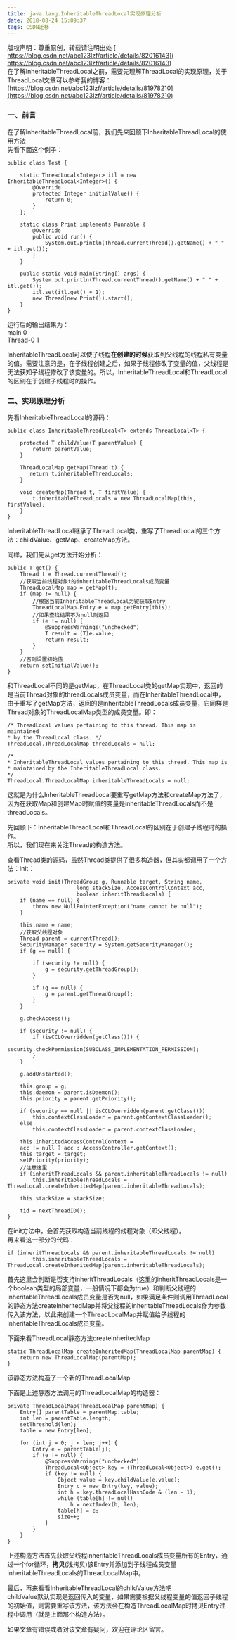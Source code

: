 ```yaml
---
title: java.lang.InheritableThreadLocal实现原理分析
date: 2018-08-24 15:09:37
tags: CSDN迁移
---
```

 版权声明：尊重原创，转载请注明出处 [ https://blog.csdn.net/abc123lzf/article/details/82016143]( https://blog.csdn.net/abc123lzf/article/details/82016143)   
  在了解InheritableThreadLocal之前，需要先理解ThreadLocal的实现原理，关于ThreadLocal文章可以参考我的博客：   
 [https://blog.csdn.net/abc123lzf/article/details/81978210](https://blog.csdn.net/abc123lzf/article/details/81978210)

 
### 一、前言

 在了解InheritableThreadLocal前，我们先来回顾下InheritableThreadLocal的使用方法   
 先看下面这个例子：

 
```
public class Test {

    static ThreadLocal<Integer> itl = new InheritableThreadLocal<Integer>() {
        @Override
        protected Integer initialValue() {
            return 0;
        }
    };

    static class Print implements Runnable {
        @Override
        public void run() {
            System.out.println(Thread.currentThread().getName() + " " + itl.get());
        }
    }

    public static void main(String[] args) {
        System.out.println(Thread.currentThread().getName() + " " + itl.get());
        itl.set(itl.get() + 1);
        new Thread(new Print()).start();
    }
}
```
 运行后的输出结果为：   
 main 0   
 Thread-0 1

 InheritableThreadLocal可以使子线程**在创建的时候**获取到父线程的线程私有变量的值。需要注意的是，在子线程创建之后，如果子线程修改了变量的值，父线程是无法获知子线程修改了该变量的。所以，InheritableThreadLocal和ThreadLocal的区别在于创建子线程时的操作。

 
### 二、实现原理分析

 先看InheritableThreadLocal的源码：

 
```
public class InheritableThreadLocal<T> extends ThreadLocal<T> {

    protected T childValue(T parentValue) {
        return parentValue;
    }

    ThreadLocalMap getMap(Thread t) {
       return t.inheritableThreadLocals;
    }

    void createMap(Thread t, T firstValue) {
        t.inheritableThreadLocals = new ThreadLocalMap(this, firstValue);
    }
}
```
 InheritableThreadLocal继承了ThreadLocal类，重写了ThreadLocal的三个方法：childValue、getMap、createMap方法。

 同样，我们先从get方法开始分析：

 
```
public T get() {
    Thread t = Thread.currentThread();
    //获取当前线程对象t的inheritableThreadLocals成员变量
    ThreadLocalMap map = getMap(t);
    if (map != null) {
        //根据当前InheritableThreadLocal为键获取Entry
        ThreadLocalMap.Entry e = map.getEntry(this);
        //如果查找结果不为null则返回
        if (e != null) {
            @SuppressWarnings("unchecked")
            T result = (T)e.value;
            return result;
        }
    }
    //否则设置初始值
    return setInitialValue();
}
```
 和ThreadLocal不同的是getMap，在ThreadLocal类的getMap实现中，返回的是当前Thread对象的threadLocals成员变量，而在InheritableThreadLocal中，由于重写了getMap方法，返回的是inheritableThreadLocals成员变量，它同样是Thread对象的ThreadLocalMap类型的成员变量。即：

 
```
/* ThreadLocal values pertaining to this thread. This map is maintained
* by the ThreadLocal class. */
ThreadLocal.ThreadLocalMap threadLocals = null;

/*
* InheritableThreadLocal values pertaining to this thread. This map is
* maintained by the InheritableThreadLocal class.
*/
ThreadLocal.ThreadLocalMap inheritableThreadLocals = null;
```
 这就是为什么InheritableThreadLocal要重写getMap方法和createMap方法了，因为在获取Map和创建Map时赋值的变量是inheritableThreadLocals而不是threadLocals。

 先回顾下：InheritableThreadLocal和ThreadLocal的区别在于创建子线程时的操作。   
 所以，我们现在来关注Thread的构造方法。

 查看Thread类的源码，虽然Thread类提供了很多构造器，但其实都调用了一个方法：init：

 
```
private void init(ThreadGroup g, Runnable target, String name,
                      long stackSize, AccessControlContext acc,
                      boolean inheritThreadLocals) {
    if (name == null) {
        throw new NullPointerException("name cannot be null");
    }

    this.name = name;
    //获取父线程对象
    Thread parent = currentThread();
    SecurityManager security = System.getSecurityManager();
    if (g == null) {

        if (security != null) {
            g = security.getThreadGroup();
        }

        if (g == null) {
            g = parent.getThreadGroup();
        }
    }

    g.checkAccess();

    if (security != null) {
        if (isCCLOverridden(getClass())) {
            security.checkPermission(SUBCLASS_IMPLEMENTATION_PERMISSION);
        }
    }

    g.addUnstarted();

    this.group = g;
    this.daemon = parent.isDaemon();
    this.priority = parent.getPriority();

    if (security == null || isCCLOverridden(parent.getClass()))
        this.contextClassLoader = parent.getContextClassLoader();
    else
        this.contextClassLoader = parent.contextClassLoader;

    this.inheritedAccessControlContext =
    acc != null ? acc : AccessController.getContext();
    this.target = target;
    setPriority(priority);
    //注意这里
    if (inheritThreadLocals && parent.inheritableThreadLocals != null)
        this.inheritableThreadLocals = ThreadLocal.createInheritedMap(parent.inheritableThreadLocals);

    this.stackSize = stackSize;

    tid = nextThreadID();
}
```
 在init方法中，会首先获取构造当前线程的线程对象（即父线程）。   
 再来看这一部分的代码：

 
```
if (inheritThreadLocals && parent.inheritableThreadLocals != null)
        this.inheritableThreadLocals = ThreadLocal.createInheritedMap(parent.inheritableThreadLocals);
```
 首先这里会判断是否支持inheritThreadLocals（这里的inheritThreadLocals是一个boolean类型的局部变量，一般情况下都会为true）和判断父线程的inheritableThreadLocals成员变量是否为null，如果满足条件则调用ThreadLocal的静态方法createInheritedMap并将父线程的inheritableThreadLocals作为参数传入该方法，以此来创建一个ThreadLocalMap并赋值给子线程的inheritableThreadLocals成员变量。

 下面来看ThreadLocal静态方法createInheritedMap

 
```
static ThreadLocalMap createInheritedMap(ThreadLocalMap parentMap) {
    return new ThreadLocalMap(parentMap);
}
```
 该静态方法构造了一个新的ThreadLocalMap

 下面是上述静态方法调用的ThreadLocalMap的构造器：

 
```
private ThreadLocalMap(ThreadLocalMap parentMap) {
    Entry[] parentTable = parentMap.table;
    int len = parentTable.length;
    setThreshold(len);
    table = new Entry[len];

    for (int j = 0; j < len; j++) {
        Entry e = parentTable[j];
        if (e != null) {
            @SuppressWarnings("unchecked")
            ThreadLocal<Object> key = (ThreadLocal<Object>) e.get();
            if (key != null) {
                Object value = key.childValue(e.value);
                Entry c = new Entry(key, value);
                int h = key.threadLocalHashCode & (len - 1);
                while (table[h] != null)
                    h = nextIndex(h, len);
                table[h] = c;
                size++;
            }
        }
    }
}
```
 上述构造方法首先获取父线程inheritableThreadLocals成员变量所有的Entry，通过一个for循环，**拷贝**(浅拷贝)该Entry并添加到子线程成员变量inheritableThreadLocals的ThreadLocalMap中。

 最后，再来看看InheritableThreadLocal的childValue方法吧   
 childValue默认实现是返回传入的变量，如果需要根据父线程变量的值返回子线程的初始值，则需要重写该方法，该方法会在构造ThreadLocalMap时拷贝Entry过程中调用（就是上面那个构造方法）。

 如果文章有错误或者对该文章有疑问，欢迎在评论区留言。

   
  